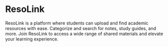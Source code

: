 # ResoLink

ResoLink is a platform where students can upload and find academic resources with ease. Categorize and search for notes, study guides, and more. Join ResoLink to access a wide range of shared materials and elevate your learning experience.
